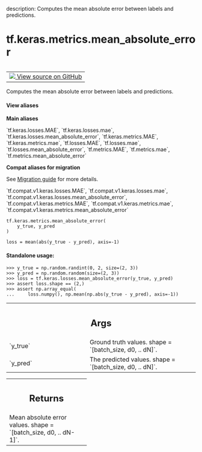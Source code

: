 description: Computes the mean absolute error between labels and predictions.

<div itemscope itemtype="http://developers.google.com/ReferenceObject">
<meta itemprop="name" content="tf.keras.metrics.mean_absolute_error" />
<meta itemprop="path" content="Stable" />
</div>

# tf.keras.metrics.mean_absolute_error

<!-- Insert buttons and diff -->

<table class="tfo-notebook-buttons tfo-api nocontent" align="left">
<td>
  <a target="_blank" href="https://github.com/keras-team/keras/tree/v2.7.0/keras/losses.py#L1305-L1332">
    <img src="https://www.tensorflow.org/images/GitHub-Mark-32px.png" />
    View source on GitHub
  </a>
</td>
</table>



Computes the mean absolute error between labels and predictions.

<section class="expandable">
  <h4 class="showalways">View aliases</h4>
  <p>
<b>Main aliases</b>
<p>`tf.keras.losses.MAE`, `tf.keras.losses.mae`, `tf.keras.losses.mean_absolute_error`, `tf.keras.metrics.MAE`, `tf.keras.metrics.mae`, `tf.losses.MAE`, `tf.losses.mae`, `tf.losses.mean_absolute_error`, `tf.metrics.MAE`, `tf.metrics.mae`, `tf.metrics.mean_absolute_error`</p>

<b>Compat aliases for migration</b>
<p>See
<a href="https://www.tensorflow.org/guide/migrate">Migration guide</a> for
more details.</p>
<p>`tf.compat.v1.keras.losses.MAE`, `tf.compat.v1.keras.losses.mae`, `tf.compat.v1.keras.losses.mean_absolute_error`, `tf.compat.v1.keras.metrics.MAE`, `tf.compat.v1.keras.metrics.mae`, `tf.compat.v1.keras.metrics.mean_absolute_error`</p>
</p>
</section>

<pre class="devsite-click-to-copy prettyprint lang-py tfo-signature-link">
<code>tf.keras.metrics.mean_absolute_error(
    y_true, y_pred
)
</code></pre>



<!-- Placeholder for "Used in" -->

`loss = mean(abs(y_true - y_pred), axis=-1)`

#### Standalone usage:



```
>>> y_true = np.random.randint(0, 2, size=(2, 3))
>>> y_pred = np.random.random(size=(2, 3))
>>> loss = tf.keras.losses.mean_absolute_error(y_true, y_pred)
>>> assert loss.shape == (2,)
>>> assert np.array_equal(
...     loss.numpy(), np.mean(np.abs(y_true - y_pred), axis=-1))
```

<!-- Tabular view -->
 <table class="responsive fixed orange">
<colgroup><col width="214px"><col></colgroup>
<tr><th colspan="2"><h2 class="add-link">Args</h2></th></tr>

<tr>
<td>
`y_true`
</td>
<td>
Ground truth values. shape = `[batch_size, d0, .. dN]`.
</td>
</tr><tr>
<td>
`y_pred`
</td>
<td>
The predicted values. shape = `[batch_size, d0, .. dN]`.
</td>
</tr>
</table>



<!-- Tabular view -->
 <table class="responsive fixed orange">
<colgroup><col width="214px"><col></colgroup>
<tr><th colspan="2"><h2 class="add-link">Returns</h2></th></tr>
<tr class="alt">
<td colspan="2">
Mean absolute error values. shape = `[batch_size, d0, .. dN-1]`.
</td>
</tr>

</table>

